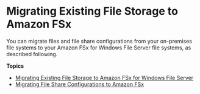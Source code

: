 # Migrating Existing File Storage to Amazon FSx<a name="migrate-to-fsx"></a>

You can migrate files and file share configurations from your on\-premises file systems to your Amazon FSx for Windows File Server file systems, as described following\.

**Topics**
+ [Migrating Existing File Storage to Amazon FSx for Windows File Server](migrate-files-fsx.md)
+ [Migrating File Share Configurations to Amazon FSx](migrate-file-share-config-to-fsx.md)